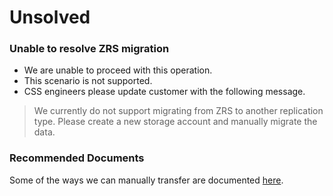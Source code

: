 <properties
      pageTitle="Unsolved"
      description="Unsolved"
      service="Microsoft.Storage"
      resource="Microsoft.Storage/storageAccounts"
      authors="yoginm"
      ms.author="yomashru"
      displayOrder=""
      selfHelpType="TSG_Content"
      supportTopicIds=""
      resourceTags=""
      productPesIds=""
      cloudEnvironments="public, fairfax, usnat, ussec"
      articleId="6bf64bf4-3985-4504-82c5-e458000e2142"
      ownershipId="StorageMediaEdge_AccountManagement"
/>

# Unsolved

### Unable to resolve ZRS migration

* We  are unable to proceed with this operation.
* This scenario is not supported.
* CSS engineers please update customer with the following message. 
> We currently do not support migrating from ZRS to another replication type. Please create a new storage account and manually migrate the data.

### Recommended Documents
Some of the ways we can manually transfer are documented [here](https://docs.microsoft.com/en-us/azure/storage/common/storage-choose-data-transfer-solution).
